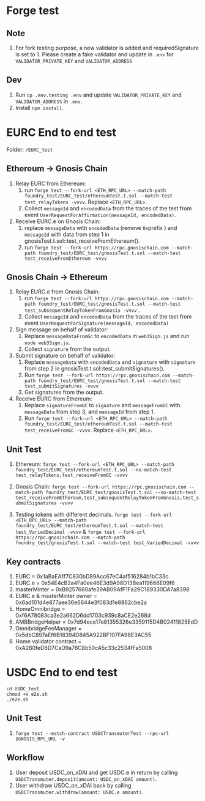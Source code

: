 # Forge test

## Note

1. For fork testing purpose, a new validator is added and requiredSignature is
   set to 1. Please create a fake validator and update in `.env` for
   `VALIDATOR_PRIVATE_KEY` and `VALIDATOR_ADDRESS`

## Dev

1. Run `cp .env.testing .env` and update `VALIDATOR_PRIVATE_KEY` and
   `VALIDATOR_ADDRESS` in `.env`.
2. Install `npm install`.

# EURC End to end test

Folder: `/EURC_test`

## Ethereum -> Gnosis Chain

1. Relay EURC from Ethereum:
   1. run
      `forge test --fork-url <ETH_RPC_URL> --match-path foundry_test/EURC_test/ethereumTest.t.sol --match-test test_relayTokens -vvvv`.
      Replace `<ETH_RPC_URL>`.
   2. Collect `messageId` and `encodedData` from the traces of the test from
      event `UserRequestForAffirmation(messageId, encodedData)`.
2. Receive EURC.e on Gnosis Chain:
   1. replace `messageData` with `encodedData` (remove `0x`prefix ) and
      `messageId` with data from step 1 in
      gnosisTest.t.sol::test_receiveFromEthereum().
   2. run
      `forge test --fork-url https://rpc.gnosischain.com --match-path foundry_test/EURC_test/gnosisTest.t.sol --match-test test_receiveFromEthereum -vvvv`

## Gnosis Chain -> Ethereum

1. Relay EURC.e from Gnosis Chain:
   1. run
      `forge test --fork-url https://rpc.gnosischain.com --match-path foundry_test/EURC_test/gnosisTest.t.sol --match-test test_subsequentRelayTokenFromGnosis -vvvv`
      .
   2. Collect `messageId` and `encodedData` from the traces of the test from
      event `UserRequestForSignature(messageId, encodedData)`
2. Sign message on behalf of validator:
   1. Replace `messageDataFromGc` to `encodedData` in `web3Sign.js` and run
      `node web3Sign.js`.
   2. Collect `signature` from the output.
3. Submit signature on behalf of validator:
   1. Replace `messageData` with `encodedData` and `signature` with `signature`
      from step 2 in gnosisTest.t.sol::test_submitSignatures().
   2. Run
      `forge test --fork-url https://rpc.gnosischain.com --match-path foundry_test/EURC_test/gnosisTest.t.sol --match-test test_submitSignatures -vvvv`
   3. Get signatures from the output.
4. Receive EURC from Ethereum:
   1. Replace `signatureFromGC` to `signature` and `messageFromGC` with
      `messageData` from step 3, and `messageId` from step 1.
   2. Run
      `forge test --fork-url <ETH_RPC_URL> --match-path foundry_test/EURC_test/ethereumTest.t.sol --match-test test_receiveFromGC -vvvv`.
      Replace `<ETH_RPC_URL>`.

## Unit Test

1. Ethereum:
   `forge test --fork-url <ETH_RPC_URL> --match-path foundry_test/EURC_test/ethereumTest.t.sol --no-match-test test_relayTokens,test_receiveFromGC -vvvv`
2. Gnosis Chain:
   `forge test --fork-url https://rpc.gnosischain.com --match-path foundry_test/EURC_test/gnosisTest.t.sol --no-match-test test_receiveFromEthereum,test_subsequentRelayTokenFromGnosis,test_submitSignatures -vvvv`

3. Testing tokens with different decimals.
   `forge test --fork-url <ETH_RPC_URL> --match-path foundry_test/EURC_test/ethereumTest.t.sol --match-test test_VariedDecimal -vvvv`
   &
   `forge test --fork-url https://rpc.gnosischain.com --match-path foundry_test/gnosisTest.t.sol --match-test test_VariedDecimal -vvvv`

## Key contracts

1. EURC = 0x1aBaEA1f7C830bD89Acc67eC4af516284b1bC33c
2. EURC.e = 0x54E4cB2a4Fa0ee46E3d9A98D13Bea119666E09f6
3. masterMinter = 0xB9257660afe39AB09AfF1Fa29C189330DA7a8398
4. EURC.e & masterMinter owner = 0x6ad101d4e877aee36e6644e3f083d1e8862cbe2a
5. HomeOmnibridge = 0xf6A78083ca3e2a662D6dd1703c939c8aCE2e268d
6. AMBBridgeHelper = 0x7d94ece17e81355326e3359115D4B02411825EdD
7. OmnibridgeFeeManager = 0x5dbC897aEf6B18394D845A922BF107FA98E3AC55
8. Home validator contract = 0xA280feD8D7CaD9a76C8b50cA5c33c2534fFa5008

# USDC End to end test

```
cd USDC_test
chmod +x e2e.sh
./e2e.sh

```

## Unit Test

1. `forge test --match-contract USDCTransmuterTest --rpc-url $GNOSIS_RPC_URL -v`

## Workflow

1. User deposit USDC_on_xDAI and get USDC.e in return by calling
   `USDCTransmuter.deposit(amount: USDC_on_xDAI amount)`.
2. User withdraw USDC_on_xDAI back by calling
   `USDCTransmuter.withdraw(amount: USDC.e amount)`.

